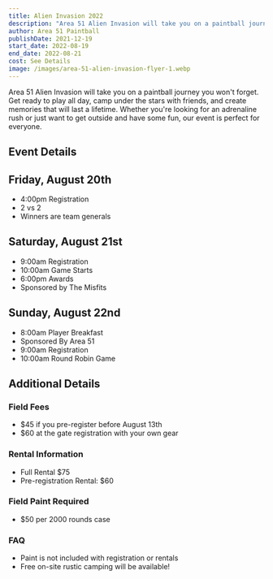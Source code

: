```yaml
---
title: Alien Invasion 2022
description: "Area 51 Alien Invasion will take you on a paintball journey you won't forget. Get ready to play all day, camp under the stars with friends, and create memories."
author: Area 51 Paintball
publishDate: 2021-12-19
start_date: 2022-08-19
end_date: 2022-08-21
cost: See Details
image: /images/area-51-alien-invasion-flyer-1.webp
---
```



Area 51 Alien Invasion will take you on a paintball journey you won't forget. Get ready to play all day, camp under the stars with friends, and create memories that will last a lifetime. Whether you're looking for an adrenaline rush or just want to get outside and have some fun, our event is perfect for everyone.

## Event Details

## Friday, August 20th

- 4:00pm Registration
- 2 vs 2
- Winners are team generals

## Saturday, August 21st

- 9:00am Registration
- 10:00am Game Starts
- 6:00pm Awards
- Sponsored by The Misfits

## Sunday, August 22nd

- 8:00am Player Breakfast
- Sponsored By Area 51
- 9:00am Registration
- 10:00am Round Robin Game

## Additional Details

### Field Fees

- $45 if you pre-register before August 13th
- $60 at the gate registration with your own gear

### Rental Information

- Full Rental $75
- Pre-registration Rental: $60

### Field Paint Required

- $50 per 2000 rounds case

### FAQ

- Paint is not included with registration or rentals
- Free on-site rustic camping will be available!
